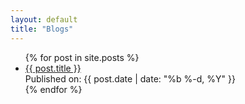 ```yaml
---
layout: default
title: "Blogs"
---
```


<ul class="blogposts_listing">
  {% for post in site.posts %}
    <div>
      <li class="post_list_item">
        <a href="{{ post.url }}">{{ post.title }}</a>
        <div>Published on: {{ post.date | date: "%b %-d, %Y" }}</div>
      </li>
    </div>
  {% endfor %}
</ul>